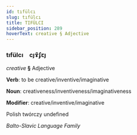 ```yaml
---
id: tıfülcı
slug: tıfülcı
title: TIFÜLCI
sidebar_position: 289
hoverText: creative § Adjective
---
```


### tıfülcı&emsp;<span kind="abugida">cȷɤ͊ʄꞇȷ</span>

*creative* **§** Adjective

**Verb**: to be creative/inventive/imaginative

**Noun**: creativeness/inventiveness/imaginativeness

**Modifier**: creative/inventive/imaginative

Polish twórczy undefined

*Balto-Slavic Language Family*